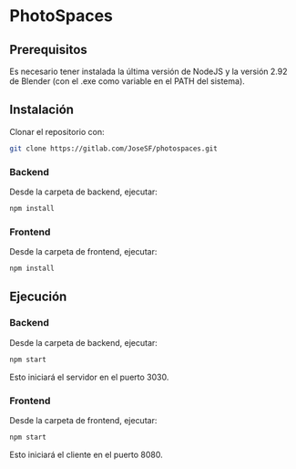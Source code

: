 # PhotoSpaces

## Prerequisitos

Es necesario tener instalada la última versión de NodeJS y la versión 2.92 de Blender (con el .exe como variable en el PATH del sistema).

## Instalación

Clonar el repositorio con:

```bash
git clone https://gitlab.com/JoseSF/photospaces.git
```

### Backend

Desde la carpeta de backend, ejecutar:

```bash
npm install
```

### Frontend

Desde la carpeta de frontend, ejecutar:

```bash
npm install
```

## Ejecución

### Backend

Desde la carpeta de backend, ejecutar:

```bash
npm start
```

Esto iniciará el servidor en el puerto 3030.

### Frontend

Desde la carpeta de frontend, ejecutar:

```bash
npm start
```

Esto iniciará el cliente en el puerto 8080.
